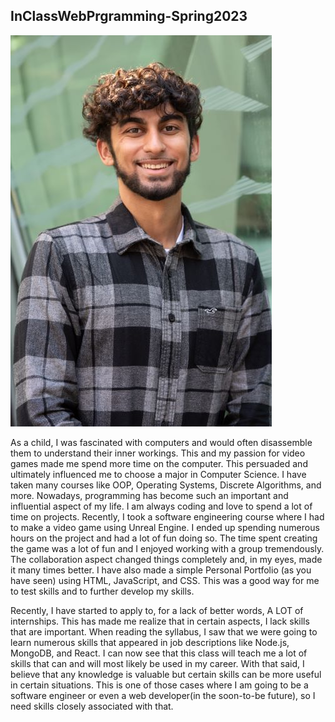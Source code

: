 ## InClassWebPrgramming-Spring2023
![alt text](https://github.com/ShahHumza/WebProgrammingPersonal-Spring2023/blob/main/PicHumza.jpg)

As a child, I was fascinated with computers and would often disassemble them to understand their inner workings. This and my passion for video games made me spend more time on the computer. This persuaded and ultimately influenced me to choose a major in Computer Science. I have taken many courses like OOP, Operating Systems, Discrete Algorithms, and more. Nowadays, programming has become such an important and influential aspect of my life. I am always coding and love to spend a lot of time on projects. Recently, I took a software engineering course where I had to make a video game using Unreal Engine. I ended up spending numerous hours on the project and had a lot of fun doing so. The time spent creating the game was a lot of fun and I enjoyed working with a group tremendously. The collaboration aspect changed things completely and, in my eyes, made it many times better. I have also made a simple Personal Portfolio (as you have seen) using HTML, JavaScript, and CSS. This was a good way for me to test skills and to further develop my skills.

Recently, I have started to apply to, for a lack of better words, A LOT of internships. This has made me realize that in certain aspects, I lack skills that are important. When reading the syllabus, I saw that we were going to learn numerous skills that appeared in job descriptions like Node.js, MongoDB, and React. I can now see that this class will teach me a lot of skills that can and will most likely be used in my career. With that said, I believe that any knowledge is valuable but certain skills can be more useful in certain situations. This is one of those cases where I am going to be a software engineer or even a web developer(in the soon-to-be future), so I need skills closely associated with that.
